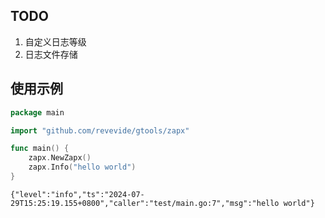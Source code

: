 ## TODO
1. 自定义日志等级
2. 日志文件存储

## 使用示例
``` go
package main

import "github.com/revevide/gtools/zapx"

func main() {
	zapx.NewZapx()
	zapx.Info("hello world")
}
```

```shell
{"level":"info","ts":"2024-07-29T15:25:19.155+0800","caller":"test/main.go:7","msg":"hello world"}
```
